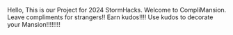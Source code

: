 Hello, This is our Project for 2024 StormHacks. Welcome to CompliMansion. Leave compliments for strangers!! Earn kudos!!!! Use kudos to decorate your Mansion!!!!!!!!

